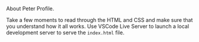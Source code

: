 About Peter Profile.

Take a few moments to read through the HTML and CSS and make sure that you understand how it all works. Use VSCode Live Server to launch a local development server to serve the `index.html` file.
